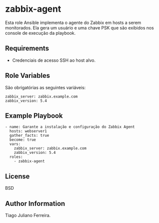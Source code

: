 zabbix-agent
=========

Esta role Ansible implementa o agente do Zabbix em hosts a serem monitorados. Ela gera um usuário e uma chave PSK que são exibidos nos console de execução da playbook.

Requirements
------------

- Credenciais de acesso SSH ao host alvo.

Role Variables
--------------

São obrigatórias as seguintes variáveis:

```
zabbix_server: zabbix.example.com
zabbix_version: 5.4
```

Example Playbook
----------------

```
- name: Garante a instalação e configuração do Zabbix Agent
  hosts: webserver1
  gather_facts: true
  become: true
  vars:
    zabbix_server: zabbix.example.com
    zabbix_version: 5.4
  roles:
    - zabbix-agent
```

License
-------

BSD

Author Information
------------------

Tiago Juliano Ferreira.
